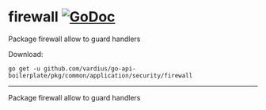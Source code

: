 # firewall [![GoDoc](https://godoc.org/github.com/vardius/go-api-boilerplate/pkg/common/application/security/firewall?status.svg)](https://godoc.org/github.com/vardius/go-api-boilerplate/pkg/common/application/security/firewall)
Package firewall allow to guard handlers

Download:
```shell
go get -u github.com/vardius/go-api-boilerplate/pkg/common/application/security/firewall
```

* * *
Package firewall allow to guard handlers
